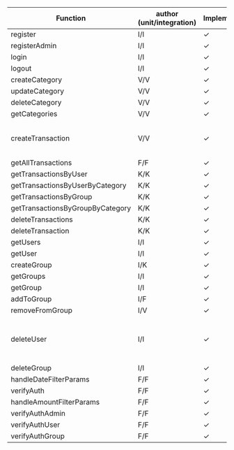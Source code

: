 | Function  | author (unit/integration)| Implementation | unit test | integration test | notes |
| -----------| --- | -------------------------------|---- |---- |--- |
| register | I/I | ✓ | ✓|✓|
| registerAdmin | I/I | ✓ | ✓|✓|
| login | I/I |✓ | ✓|✓|
| logout | I/I |✓ | ✓|✓|
| createCategory | V/V |✓ | ✓| ✓ | | 
| updateCategory | V/V|✓ |✓ | ✓|  |
| deleteCategory | V/V|✓ | ✓|✓ | |
| getCategories | V/V|✓ | ✓|✓ |  |
| createTransaction | V/V|✓ | ✓ | | The first test is failing|
| getAllTransactions | F/F|✓ |✓  | ✓ | |
| getTransactionsByUser | K/K|✓ | ✓ | ✓ | |
| getTransactionsByUserByCategory | K/K|✓ | ✓ | ✓ |
| getTransactionsByGroup | K/K|✓ | ✓ |  |
| getTransactionsByGroupByCategory | K/K|✓ | | |
| deleteTransactions | K/K|✓ | ✓ | | 
| deleteTransaction | K/K|✓ | ✓ | |
| getUsers | I/I |✓ | ✓ | |
| getUser | I/I |✓ | ✓ | |
| createGroup | I/K |✓ |  | |
| getGroups | I/I |✓ | ✓ | |
| getGroup | I/I |✓ | ✓ | |
| addToGroup | I/F | ✓ | ✓| ✓| |
| removeFromGroup | I/V | ✓ | | ✓ | |
| deleteUser | I/I  | ✓ |✓|✓|one test still giving network error|
| deleteGroup  | I/I | ✓ | ✓ |✓||
| handleDateFilterParams | F/F| ✓ |✓ ||
| verifyAuth| F/F |✓ |✓ |✓ |
| handleAmountFilterParams| F/F |✓ |✓ ||
| verifyAuthAdmin| F/F |✓ |✓ |✓|
| verifyAuthUser| F/F |✓ |✓ |✓|
| verifyAuthGroup | F/F|✓ |✓ |✓|